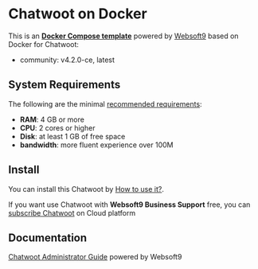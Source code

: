 # Chatwoot on Docker  

This is an **[Docker Compose template](https://github.com/Websoft9/docker-library)** powered by [Websoft9](https://www.websoft9.com) based on Docker for Chatwoot:


 - community:  v4.2.0-ce, latest


## System Requirements

The following are the minimal [recommended requirements](https://www.chatwoot.com/docs/self-hosted/deployment/requirements):

* **RAM**: 4 GB or more
* **CPU**: 2 cores or higher
* **Disk**: at least 1 GB of free space
* **bandwidth**: more fluent experience over 100M  

## Install

You can install this Chatwoot by [How to use it?](https://github.com/Websoft9/docker-library#how-to-use-it).   

If you want use Chatwoot with **Websoft9 Business Support** free, you can [subscribe Chatwoot](https://www.websoft9.com/apps) on Cloud platform

## Documentation

[Chatwoot Administrator Guide](https://support.websoft9.com/docs/chatwoot) powered by Websoft9
